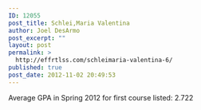 ```yaml
---
ID: 12055
post_title: Schlei,Maria Valentina
author: Joel DesArmo
post_excerpt: ""
layout: post
permalink: >
  http://effrtlss.com/schleimaria-valentina-6/
published: true
post_date: 2012-11-02 20:49:53
---
```

<p>Average GPA in Spring 2012 for first course listed: 2.722</p>